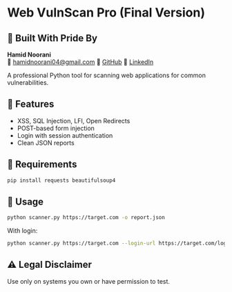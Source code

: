 # Web VulnScan Pro (Final Version)
## 👤 Built With Pride By

**Hamid Noorani**  
📧 hamidnoorani04@gmail.com 
🔗 [GitHub](https://github.com/HamidNoorani04)
🔗 [LinkedIn](https://linkedin.com/in/Abdul-Hamid-Noorani)


A professional Python tool for scanning web applications for common vulnerabilities.

## 🔐 Features
- XSS, SQL Injection, LFI, Open Redirects
- POST-based form injection
- Login with session authentication
- Clean JSON reports

## 🔧 Requirements

```bash
pip install requests beautifulsoup4
```

## 🚀 Usage

```bash
python scanner.py https://target.com -o report.json
```

With login:

```bash
python scanner.py https://target.com --login-url https://target.com/login --username admin --password admin123 -o secure-report.json
```

## ⚠️ Legal Disclaimer
Use only on systems you own or have permission to test.
